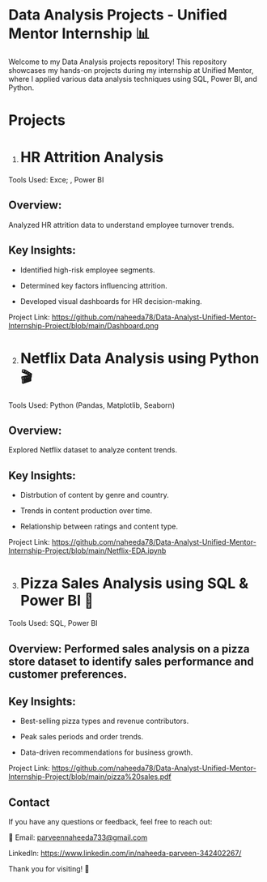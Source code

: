 # Data Analysis Projects - Unified Mentor Internship 📊

Welcome to my Data Analysis projects repository! This repository showcases my hands-on projects during my internship at Unified Mentor, where I applied various data analysis techniques using SQL, Power BI, and Python. 

# Projects

1. # HR Attrition Analysis 

Tools Used: Exce; , Power BI

## Overview: 

Analyzed HR attrition data to understand employee turnover trends.

## Key Insights:

- Identified high-risk employee segments.

- Determined key factors influencing attrition.

- Developed  visual dashboards for HR decision-making.

Project Link: https://github.com/naheeda78/Data-Analyst-Unified-Mentor-Internship-Project/blob/main/Dashboard.png

2. # Netflix Data Analysis using Python 🎬

Tools Used: Python (Pandas, Matplotlib, Seaborn)

## Overview:
Explored Netflix dataset to analyze content trends.

## Key Insights:

- Distrbution of content by genre and country.

- Trends in content production over time.

- Relationship between ratings and content type.

Project Link: https://github.com/naheeda78/Data-Analyst-Unified-Mentor-Internship-Project/blob/main/Netflix-EDA.ipynb

3. # Pizza Sales Analysis using SQL & Power BI 🍕

Tools Used: SQL, Power BI

## Overview: Performed sales analysis on a pizza store dataset to identify sales performance and customer preferences.

## Key Insights:

- Best-selling pizza types and revenue contributors.

- Peak sales periods and order trends.

- Data-driven recommendations for business growth.

Project Link: https://github.com/naheeda78/Data-Analyst-Unified-Mentor-Internship-Project/blob/main/pizza%20sales.pdf


## Contact

If you have any questions or feedback, feel free to reach out:

📩 Email: parveennaheeda733@gmail.com 

LinkedIn: https://www.linkedin.com/in/naheeda-parveen-342402267/

Thank you for visiting! 🚀
